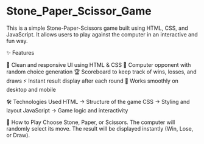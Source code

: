 # Stone_Paper_Scissor_Game
This is a simple Stone-Paper-Scissors game built using HTML, CSS, and JavaScript.
It allows users to play against the computer in an interactive and fun way.

✨ Features

🎨 Clean and responsive UI using HTML & CSS
🤖 Computer opponent with random choice generation
🏆 Scoreboard to keep track of wins, losses, and draws
⚡ Instant result display after each round
📱 Works smoothly on desktop and mobile

🛠️ Technologies Used
HTML → Structure of the game
CSS → Styling and layout
JavaScript → Game logic and interactivity

🚀 How to Play
Choose Stone, Paper, or Scissors.
The computer will randomly select its move.
The result will be displayed instantly (Win, Lose, or Draw).
